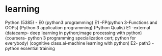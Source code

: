 # learning
Python (5385) - 
E0 (python3 programming)
E1 -FP(python 3-Functions and OOPs) (Python 3 application programming) (Python Qualis)
E1 -external (datacamp- deep learning in python;image processing with python)
  (coursera- python 3 programming specialization cert; python for everybody)
  (cognitive class.ai-machine learning with python)
E2- path3
  -python essential training
